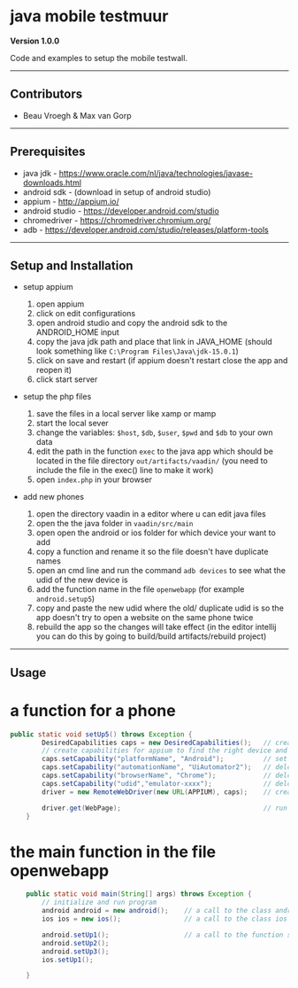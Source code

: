 # java mobile testmuur

**Version 1.0.0**

Code and examples to setup the mobile testwall.

---

## Contributors

- Beau Vroegh & Max van Gorp

---

## Prerequisites

- java jdk - https://www.oracle.com/nl/java/technologies/javase-downloads.html
- android sdk - (download in setup of android studio)
- appium - http://appium.io/
- android studio - https://developer.android.com/studio
- chromedriver - https://chromedriver.chromium.org/
- adb - https://developer.android.com/studio/releases/platform-tools

---

## Setup and Installation

- setup appium

  1. open appium
  2. click on edit configurations
  3. open android studio and copy the android sdk to the ANDROID_HOME input
  4. copy the java jdk path and place that link in JAVA_HOME (should look something like `C:\Program Files\Java\jdk-15.0.1`)
  5. click on save and restart (if appium doesn't restart close the app and reopen it)
  6. click start server

- setup the php files

  1. save the files in a local server like xamp or mamp
  2. start the local sever
  3. change the variables: `$host`, `$db`, `$user`, `$pwd` and `$db` to your own data
  4. edit the path in the function `exec` to the java app which should be located in the file directory `out/artifacts/vaadin/` (you need to include the file in the exec() line to make it work)
  5. open `index.php` in your browser

- add new phones
  1. open the directory vaadin in a editor where u can edit java files
  2. open the the java folder in `vaadin/src/main`
  3. open open the android or ios folder for which device your want to add
  4. copy a function and rename it so the file doesn't have duplicate names
  5. open an cmd line and run the command `adb devices` to see what the udid of the new device is
  6. add the function name in the file `openwebapp` (for example `android.setup5`)
  7. copy and paste the new udid where the old/ duplicate udid is so the app doesn't try to open a website on the same phone twice
  8. rebuild the app so the changes will take effect (in the editor intellij you can do this by going to build/build artifacts/rebuild project)

---

## Usage

# a function for a phone

```Java
public static void setUp5() throws Exception {
        DesiredCapabilities caps = new DesiredCapabilities();   // create a new instance of the class DesiredCapabilities
        // create capabilities for appium to find the right device and have the correct data to preform an browser search
        caps.setCapability("platformName", "Android");          // set the platform to Android *required
        caps.setCapability("automationName", "UiAutomator2");   // delcare what automation driver the phone is using
        caps.setCapability("browserName", "Chrome");            // delcare which browser you are using a specified phone *required
        caps.setCapability("udid","emulator-xxxx");             // delcare the udid to make appium know a difference between the phones *required
        driver = new RemoteWebDriver(new URL(APPIUM), caps);    // create a driver to open the site on each phone

        driver.get(WebPage);                                    // run the driver
    }
```

# the main function in the file openwebapp

```Java
    public static void main(String[] args) throws Exception {
        // initialize and run program
        android android = new android();    // a call to the class android
        ios ios = new ios();                // a call to the class ios

        android.setUp1();                   // a call to the function setup1 in the class android
        android.setUp2();
        android.setUp3();
        ios.setUp1();

    }
```
